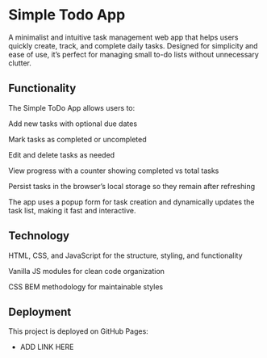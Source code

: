 # Simple Todo App
A minimalist and intuitive task management web app that helps users quickly create, track, and complete daily tasks. Designed for simplicity and ease of use, it’s perfect for managing small to-do lists without unnecessary clutter.

## Functionality
The Simple ToDo App allows users to:

Add new tasks with optional due dates

Mark tasks as completed or uncompleted

Edit and delete tasks as needed

View progress with a counter showing completed vs total tasks

Persist tasks in the browser’s local storage so they remain after refreshing

The app uses a popup form for task creation and dynamically updates the task list, making it fast and interactive.

## Technology
HTML, CSS, and JavaScript for the structure, styling, and functionality

Vanilla JS modules for clean code organization

CSS BEM methodology for maintainable styles

## Deployment

This project is deployed on GitHub Pages:

- ADD LINK HERE

